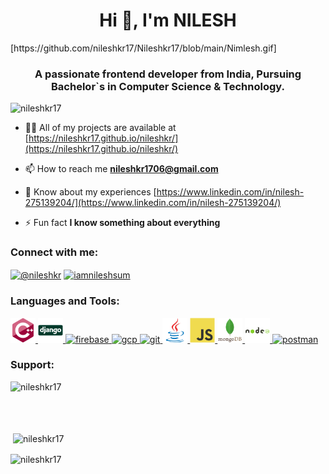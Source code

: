 <h1 align="center">Hi 👋, I'm NILESH</h1>
[https://github.com/nileshkr17/Nileshkr17/blob/main/Nimlesh.gif]
<h3 align="center">A passionate frontend developer from India, Pursuing Bachelor`s in Computer Science & Technology.</h3>

<p align="left"> <img src="https://komarev.com/ghpvc/?username=nileshkr17&label=Profile%20views&color=0e75b6&style=flat" alt="nileshkr17" /> </p>

- 👨‍💻 All of my projects are available at [https://nileshkr17.github.io/nileshkr/](https://nileshkr17.github.io/nileshkr/)

- 📫 How to reach me **nileshkr1706@gmail.com**

- 📄 Know about my experiences [https://www.linkedin.com/in/nilesh-275139204/](https://www.linkedin.com/in/nilesh-275139204/)

- ⚡ Fun fact **I know something about everything**

<h3 align="left">Connect with me:</h3>
<p align="left">
<a href="https://medium.com/@nileshkr" target="blank"><img align="center" src="https://raw.githubusercontent.com/rahuldkjain/github-profile-readme-generator/master/src/images/icons/Social/medium.svg" alt="@nileshkr" height="30" width="40" /></a>
<a href="https://www.hackerrank.com/iamnileshsum" target="blank"><img align="center" src="https://raw.githubusercontent.com/rahuldkjain/github-profile-readme-generator/master/src/images/icons/Social/hackerrank.svg" alt="iamnileshsum" height="30" width="40" /></a>
</p>

<h3 align="left">Languages and Tools:</h3>
<p align="left"> <a href="https://www.w3schools.com/cpp/" target="_blank" rel="noreferrer"> <img src="https://raw.githubusercontent.com/devicons/devicon/master/icons/cplusplus/cplusplus-original.svg" alt="cplusplus" width="40" height="40"/> </a> <a href="https://www.djangoproject.com/" target="_blank" rel="noreferrer"> <img src="https://raw.githubusercontent.com/devicons/devicon/master/icons/django/django-original.svg" alt="django" width="40" height="40"/> </a> <a href="https://firebase.google.com/" target="_blank" rel="noreferrer"> <img src="https://www.vectorlogo.zone/logos/firebase/firebase-icon.svg" alt="firebase" width="40" height="40"/> </a> <a href="https://cloud.google.com" target="_blank" rel="noreferrer"> <img src="https://www.vectorlogo.zone/logos/google_cloud/google_cloud-icon.svg" alt="gcp" width="40" height="40"/> </a> <a href="https://git-scm.com/" target="_blank" rel="noreferrer"> <img src="https://www.vectorlogo.zone/logos/git-scm/git-scm-icon.svg" alt="git" width="40" height="40"/> </a> <a href="https://www.java.com" target="_blank" rel="noreferrer"> <img src="https://raw.githubusercontent.com/devicons/devicon/master/icons/java/java-original.svg" alt="java" width="40" height="40"/> </a> <a href="https://developer.mozilla.org/en-US/docs/Web/JavaScript" target="_blank" rel="noreferrer"> <img src="https://raw.githubusercontent.com/devicons/devicon/master/icons/javascript/javascript-original.svg" alt="javascript" width="40" height="40"/> </a> <a href="https://www.mongodb.com/" target="_blank" rel="noreferrer"> <img src="https://raw.githubusercontent.com/devicons/devicon/master/icons/mongodb/mongodb-original-wordmark.svg" alt="mongodb" width="40" height="40"/> </a> <a href="https://nodejs.org" target="_blank" rel="noreferrer"> <img src="https://raw.githubusercontent.com/devicons/devicon/master/icons/nodejs/nodejs-original-wordmark.svg" alt="nodejs" width="40" height="40"/> </a> <a href="https://postman.com" target="_blank" rel="noreferrer"> <img src="https://www.vectorlogo.zone/logos/getpostman/getpostman-icon.svg" alt="postman" width="40" height="40"/> </a> </p>

<h3 align="left">Support:</h3>
<p><a href="https://www.buymeacoffee.com/nileshkr17"> <img align="left" src="https://cdn.buymeacoffee.com/buttons/v2/default-yellow.png" height="50" width="210" alt="nileshkr17" /></a></p><br><br>

<br>
<br>

<p>&nbsp;<img align="center" src="https://github-readme-stats.vercel.app/api?username=nileshkr17&show_icons=true&locale=en" alt="nileshkr17" /></p>

<p><img align="center" src="https://github-readme-streak-stats.herokuapp.com/?user=nileshkr17&" alt="nileshkr17" /></p>
